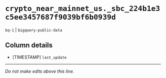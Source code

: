 # `crypto_near_mainnet_us._sbc_224b1e3c5ee3457687f9039bf6b0939d`
`bq-1` | `bigquery-public-data`

## Column details
* [TIMESTAMP] `last_update`

-------------------------------------------------------------------------------
*Do not make edits above this line.*
